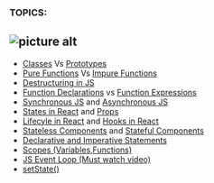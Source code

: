 ### TOPICS:

![picture alt](https://html5hive.org/wp-content/uploads/2014/06/js_800x800.jpg)
-----------------------------------------------------


* [Classes](https://developer.mozilla.org/en-US/docs/Web/JavaScript/Reference/Classes )  Vs [Prototypes](https://developer.mozilla.org/en-US/docs/Learn/JavaScript/Objects/Object_prototypes)
* [Pure Functions](https://medium.com/javascript-scene/master-the-javascript-interview-what-is-a-pure-function-d1c076bec976) Vs [Impure Functions](https://www.freecodecamp.org/news/pure-function-vs-impure-function/)
* [Destructuring in JS](https://developer.mozilla.org/en-US/docs/Web/JavaScript/Reference/Operators/Destructuring_assignment)
* [Function Declarations](https://developer.mozilla.org/en-US/docs/Web/JavaScript/Reference/Statements/function) vs [Function Expressions](https://developer.mozilla.org/en-US/docs/Web/JavaScript/Reference/Operators/function)
* [Synchronous JS](https://developer.mozilla.org/en-US/docs/Learn/JavaScript/Asynchronous/Introducing#synchronous_javascript) and [Asynchronous JS](https://developer.mozilla.org/en-US/docs/Learn/JavaScript/Asynchronous/Introducing#asynchronous_javascript)
* [States in React](https://kentcdodds.com/blog/application-state-management-with-react) and [Props](https://blog.logrocket.com/the-beginners-guide-to-mastering-react-props-3f6f01fd7099/)
* [Lifecyle in React](https://blog.logrocket.com/react-lifecycle-methods-tutorial-examples/) and [Hooks in React](https://blog.logrocket.com/react-hooks-cheat-sheet-unlock-solutions-to-common-problems-af4caf699e70/)
* [Stateless Components](https://moox.io/blog/how-i-write-stateless-react-components) and [Stateful Components](https://blog.hipolabs.com/understanding-reacts-components-stateless-and-stateful-66fa9f31de34)
* [ Declarative and Imperative Statements](https://medium.com/weekly-webtips/imperative-vs-declarative-programming-in-javascript-25511b90cdb7)
* [Scopes (Variables,Functions)](https://www.w3schools.com/js/js_scope.asp)
* [JS Event Loop (Must watch video)](https://youtu.be/cCOL7MC4Pl0)
* [setState()](https://www.geeksforgeeks.org/reactjs-setstate/)
